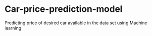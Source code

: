 # Car-price-prediction-model
Predicting price of desired car available in the data set using Machine learning 
